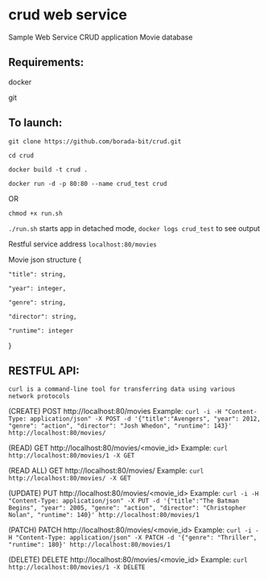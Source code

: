 # crud web service
Sample Web Service CRUD application Movie database


## Requirements:
docker

git

## To launch:

`git clone https://github.com/borada-bit/crud.git`

`cd crud`

`docker build -t crud .`

`docker run -d -p 80:80 --name crud_test crud`

OR

`chmod +x run.sh`

`./run.sh` starts app in detached mode, `docker logs crud_test` to see output


Restful service address `localhost:80/movies`


Movie json structure {

	"title": string,
	
	"year": integer,
	
	"genre": string,
	
	"director": string,
	
	"runtime": integer
}


## RESTFUL API:

`curl is a command-line tool for transferring data using various network protocols`


(CREATE)
POST http://localhost:80/movies
Example: `curl -i -H "Content-Type: application/json" -X POST -d '{"title":"Avengers", "year": 2012, "genre": "action", "director": "Josh Whedon", "runtime": 143}' http://localhost:80/movies/`


(READ)
GET http://localhost:80/movies/<movie_id>
Example: `curl http://localhost:80/movies/1 -X GET`


(READ ALL)
GET http://localhost:80/movies/
Example: `curl http://localhost:80/movies/ -X GET`


(UPDATE)
PUT http://localhost:80/movies/<movie_id>
Example: `curl -i -H "Content-Type: application/json" -X PUT -d '{"title":"The Batman Begins", "year": 2005, "genre": "action", "director": "Christopher Nolan", "runtime": 140}' http://localhost:80/movies/1`


(PATCH)
PATCH http://localhost:80/movies/<movie_id>
Example: `curl -i -H "Content-Type: application/json" -X PATCH -d '{"genre": "Thriller", "runtime": 180}' http://localhost:80/movies/1`


(DELETE)
DELETE http://localhost:80/movies/<movie_id>
Example: `curl http://localhost:80/movies/1 -X DELETE`
